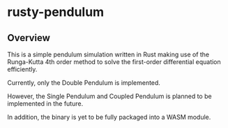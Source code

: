 # rusty-pendulum

## Overview

This is a simple pendulum simulation written in Rust making use of the Runga-Kutta 4th order method
to solve the first-order differential equation efficiently.

Currently, only the Double Pendulum is implemented.

However, the Single Pendulum and Coupled Pendulum is planned to be implemented in the future.

In addition, the binary is yet to be fully packaged into a WASM module.
